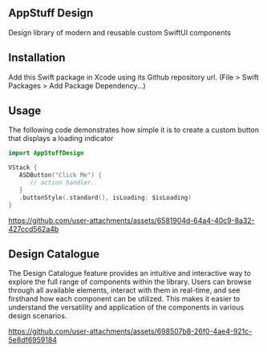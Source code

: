 ## AppStuff Design

Design library of modern and reusable custom SwiftUI components

## Installation
Add this Swift package in Xcode using its Github repository url. (File > Swift Packages > Add Package Dependency...)

## Usage 

The following code demonstrates how simple it is to create a custom button that displays a loading indicator

```swift
import AppStuffDesign

VStack {
   ASDButton("Click Me") {
      // action handler..
   }
   .buttonStyle(.standard(), isLoading: $isLoading)
}
```

https://github.com/user-attachments/assets/6581904d-64a4-40c9-8a32-427ccd562a4b


## Design Catalogue

The Design Catalogue feature provides an intuitive and interactive way to explore the full range of components within the library.
Users can browse through all available elements, interact with them in real-time, and see firsthand how each component can be utilized. 
This makes it easier to understand the versatility and application of the components in various design scenarios.


https://github.com/user-attachments/assets/698507b8-26f0-4ae4-921c-5e8df6959184

